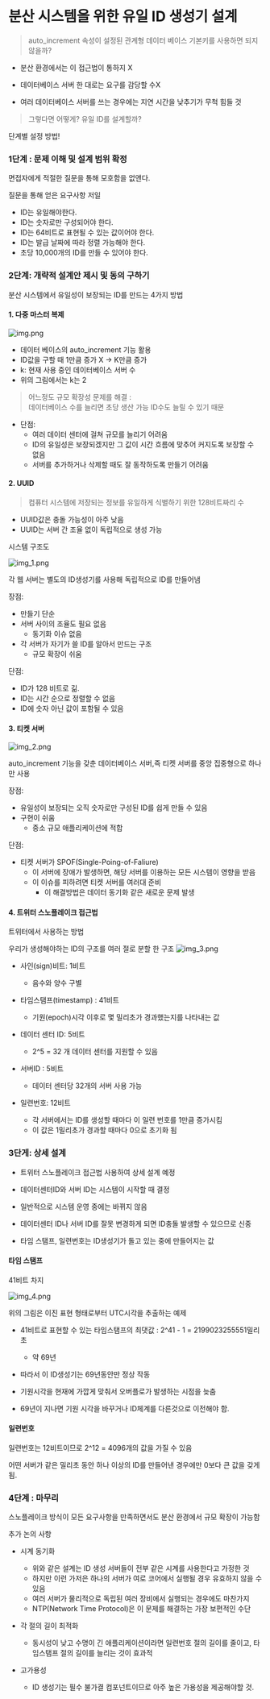 # 분산 시스템을 위한 유일 ID 생성기 설계

> auto_increment 속성이 설정된 관계형 데이터 베이스 기본키를 사용하면 되지 않을까?

- 분산 환경에서는 이 접근법이 통하지 X

- 데이터베이스 서버 한 대로는 요구를 감당할 수X

- 여러 데이터베이스 서버를 쓰는 경우에는 지연 시간을 낮추기가 무척 힘들 것


> 그렇다면 어떻게? 유일 ID를 설계할까?

단계별 설정 방법!

### 1단계 : 문제 이해 및 설계 범위 확정

면접자에게 적절한 질문을 통해 모호함을 없앤다.

질문을 통해 얻은 요구사항 저일
- ID는 유일해야한다.
- ID는 숫자로만 구성되어야 한다.
- ID는 64비트로 표현될 수 있는 값이어야 한다.
- ID는 발급 날짜에 따라 정렬 가능해야 한다.
- 초당 10,000개의 ID를 만들 수 있어야 한다.


### 2단계: 개략적 설계안 제시 및 동의 구하기

분산 시스템에서 유일성이 보장되는 ID를 만드는 4가지 방법

#### 1. 다중 마스터 복제
![img.png](images/minyoung/Multi-master-replication.png)

- 데이터 베이스의 auto_increment 기능 활용
- ID값을 구할 때 1만큼 증가 X -> K만큼 증가
- k: 현재 사용 중인 데이터베이스 서버 수
- 위의 그림에서는 k는 2

>어느정도 규모 확장성 문제를 해결 : <BR>
> 데이터베이스 수를 늘리면 초당 생산 가능 ID수도 늘릴 수 있기 때문

- 단점:
  - 여러 데이터 센터에 걸쳐 규모를 늘리기 어려움
  - ID의 유일성은 보장되겠지만 그 값이 시간 흐름에 맞추어 커지도록 보장할 수 없음
  - 서버를 추가하거나 삭제할 때도 잘 동작하도록 만들기 어려움
  
  

#### 2. UUID

> 컴퓨터 시스템에 저장되는 정보를 유일하게 식별하기 위한 128비트짜리 수

- UUID값은 충돌 가능성이 아주 낮음
- UUID는 서버 간 조율 없이 독립적으로 생성 가능

시스템 구조도

![img_1.png](images/minyoung/UUID.png)

각 웹 서버는 별도의 ID생성기를 사용해 독립적으로 ID를 만들어냄

장점:

- 만들기 단순 
- 서버 사이의 조율도 필요 없음
  - 동기화 이슈 없음
- 각 서버가 자기가 쓸 ID를 알아서 만드는 구조
  - 규모 확장이 쉬움

단점:
- ID가 128 비트로 긺.
- ID는 시간 순으로 정렬할 수 없음
- ID에 숫자 아닌 값이 포함될 수 있음


#### 3. 티켓 서버

![img_2.png](images/minyoung/TicketServer.png)

auto_increment 기능을 갖춘 데이터베이스 서버,즉 티켓 서버를 중앙 집중형으로 하나만 사용

장점:
- 유일성이 보장되는 오직 숫자로만 구성된 ID를 쉽게 만들 수 있음
- 구현이 쉬움
  - 중소 규모 애플리케이션에 적합
  
단점:
- 티켓 서버가 SPOF(Single-Poing-of-Faliure)
  - 이 서버에 장애가 발생하면, 해당 서버를 이용하는 모든 시스템이 영향을 받음
  - 이 이슈를 피하려면 티켓 서버를 여러대 준비
    - 이 해결방법은 데이터 동기화 같은 새로운 문제 발생
  

#### 4. 트위터 스노플레이크 접근법

트위터에서 사용하는 방법

우리가 생성해야하는 ID의 구조를 여러 절로 분할 한 구조
![img_3.png](images/minyoung/ID_Component.png)

- 사인(sign)비트: 1비트
  - 음수와 양수 구별
- 타임스탬프(timestamp) : 41비트
  - 기원(epoch)시각 이후로 몇 밀리초가 경과했는지를 나타내는 값
  
- 데이터 센터 ID: 5비트
  - 2^5 = 32 개 데이터 센터를 지원할 수 있음
- 서버ID : 5비트
  - 데이터 센터당 32개의 서버 사용 가능
- 일련번호: 12비트
  - 각 서버에서는 ID를 생성할 때마다 이 일련 번호를 1만큼 증가시킴
  - 이 값은 1밀리초가 경과할 때마다 0으로 초기화 됨


### 3단게: 상세 설계

- 트위터 스노플레이크 접근법 사용하여 상세 설계 예정

- 데이터센터ID와 서버 ID는 시스템이 시작할 때 결정 
- 일반적으로 시스템 운영 중에는 바뀌지 않음 
- 데이터센터 ID나 서버 ID를 잘못 변경하게 되면 ID충돌 발생할 수 있으므로 신중 
- 타임 스탬프, 일련번호는 ID생성기가 돌고 있는 중에 만들어지는 값


#### 타임 스탬프

41비트 차지

![img_4.png](images/minyoung/TimeStamp.png)

위의 그림은 이진 표현 형태로부터 UTC시각을 추출하는 예제

- 41비트로 표현할 수 있는 타임스탬프의 최댓값 : 2^41 - 1 = 2199023255551밀리초 
  - 약 69년
- 따라서 이 ID생성기는 69년동안만 정상 작동 
- 기원시각을 현재에 가깝게 맞춰서 오버플로가 발생하는 시점을 늦춤

- 69년이 지나면 기원 시각을 바꾸거나 ID체계를 다른것으로 이전해야 함.


#### 일련번호

일련번호는 12비트이므로 2^12 = 4096개의 값을 가질 수 있음

어떤 서버가 같은 밀리초 동안 하나 이상의 ID를 만들어낸 경우에만 0보다 큰 값을 갖게 됨.


### 4단계 : 마무리

스노플레이크 방식이 모든 요구사항을 만족하면서도 분산 환경에서 규모 확장이 가능함

추가 논의 사항

- 시계 동기화
  - 위와 같은 설계는 ID 생성 서버들이 전부 같은 시계를 사용한다고 가정한 것
  - 하지만 이런 가저은 하나의 서버가 여로 코어에서 실행될 경우 유효하지 않을 수 있음
  - 여러 서버가 물리적으로 독립된 여러 장비에서 실행되는 경우에도 마찬가지
  - NTP(Network Time Protocol)은 이 문제를 해결하는 가장 보편적인 수단

- 각 절의 길이 최적화
  - 동시성이 낮고 수명이 긴 애플리케이션이라면 일련번호 절의 길이를 줄이고, 타임스탬프 절의 길이를 늘리는 것이 효과적
- 고가용성
  - ID 생성기는 필수 불가결 컴포넌트이므로 아주 높은 가용성을 제공해야할 것.